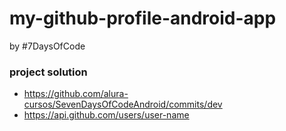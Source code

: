 # my-github-profile-android-app
by #7DaysOfCode

### project solution 
- https://github.com/alura-cursos/SevenDaysOfCodeAndroid/commits/dev
- https://api.github.com/users/user-name